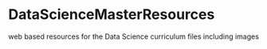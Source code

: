 # DataScienceMasterResources
web based resources for the Data Science curriculum files including images
